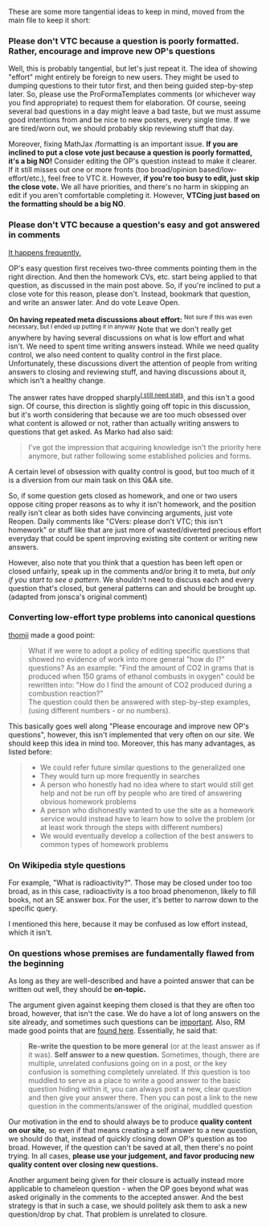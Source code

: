 These are some more tangential ideas to keep in mind, moved from the main file to keep it short:

### Please don't VTC because a question is poorly formatted. Rather, encourage and improve new OP's questions
Well, this is probably tangential, but let's just repeat it. The idea of showing "effort" might entirely be foreign to new users.  They might be used to dumping questions to their tutor first, and then being guided step-by-step later. So, please use the ProFormaTemplates comments (or whichever way you find appropriate) to request them for elaboration. Of course, seeing several bad questions in a day might leave a bad taste, but we must assume good intentions from and be nice to new posters, every single time. If we are tired/worn out, we should probably skip reviewing stuff that day.

Moreover, fixing MathJax /formatting is an important issue. **If you are inclined to put a close vote just because a question is poorly formatted, it's a big NO!** Consider editing the OP's question instead to make it clearer. If it still misses out one or more fronts (too broad/opinion based/low-effort/etc.), feel free to VTC it. However, **if you're too busy to edit, just skip the close vote.** We all have priorities, and there's no harm in skipping an edit if you aren't comfortable completing it. However, **VTCing just based on the formatting should be a big NO**.

### Please don't VTC because a question's easy and got answered in comments

[It happens frequently.](https://chat.stackexchange.com/transcript/message/43872590#43872590)

OP's easy question first receives two-three comments pointing them in the right direction. And then the homework CVs, etc. start being applied to that question, as discussed in the main post above. So, if you're inclined to put a close vote for this reason, please don't. Instead, bookmark that question, and write an answer later. And do vote Leave Open.

**On having repeated meta discussions about effort:**
<sup>Not sure if this was even necessary, but I ended up putting it in anyway</sup>
Note that we don't really get anywhere by having several discussions on what is low effort and what isn't. We need to spent time writing answers instead. While we need quality control, we also need content to quality control in the first place. Unfortunately, these discussions divert the attention of people from writing answers to closing and reviewing stuff, and having discussions about it, which isn't a healthy change.  
  
The answer rates have dropped sharply<sup>[I still need stats](https://chat.stackexchange.com/transcript/message/44301556#44301556)</sup>, and this isn't a good sign. Of course, this direction is slightly going off topic in this discussion, but it's worth considering that because we are too much obsessed over what content is allowed or not, rather than actually writing answers to questions that get asked. As Marko had also said:

> I've got the impression that acquiring knowledge isn't the priority here anymore, but rather following some established policies and forms.

A certain level of obsession with quality control is good, but too much of it is a diversion from our main task on this Q&A site.

So, if some question gets closed as homework, and one or two users oppose citing proper reasons as to why it isn't homework, and the position really isn't clear as both sides have convincing arguments, just vote Reopen. Daily comments like "CVers: please don't VTC; this isn't homework" or stuff like that are just more of wasted/diverted precious effort everyday that could be spent improving existing site content or writing new answers. 

However, also note that you think that a question has been left open or closed unfairly, speak up in the comments and/or bring it to meta, _but only if you start to see a pattern_. We shouldn't need to discuss each and every question that's closed, but general patterns can and should be brought up. (adapted from jonsca's original comment)

### Converting low-effort type problems into canonical questions

[thomji](https://chemistry.meta.stackexchange.com/a/435) made a good point:

> What if we were to adopt a policy of editing specific questions that showed no evidence of work into more general "how do I?" questions? As an example: 
> "Find the amount of  CO2  in grams that is produced when 150 grams of ethanol combusts in oxygen"
> could be rewritten into:
"How do I find the amount of  CO2  produced during a combustion reaction?"    
The question could then be answered with step-by-step examples, (using different numbers - or no numbers).

This basically goes well along "Please encourage and improve new OP's questions", however, this isn't implemented that very often on our site. We should keep this idea in mind too. Moreover, this has many advantages, as listed before:

>-   We could refer future similar questions to the generalized one
>-   They would turn up more frequently in searches
>-   A person who honestly had no idea where to start would still get help and not be run off by people who are tired of answering obvious homework problems
>-   A person who dishonestly wanted to use the site as a homework service would instead have to learn how to solve the problem (or at least work through the steps with different numbers)
>-   We would eventually develop a collection of the best answers to common types of homework problems

### On Wikipedia style questions

For example, "What is radioactivity?". Those may be closed under too too broad, as in this case, radioactivity is a too broad phenomenon, likely to fill books, not an SE answer box. For the user, it's better to narrow down to the specific query.

I mentioned this here, because it may be confused as low effort instead, which it isn't.

### On questions whose premises are fundamentally flawed from the beginning

As long as they are well-described and have a pointed answer that can be written out well, they should be **on-topic.**

The argument given against keeping them closed is that they are often too broad, however, that isn't the case. We do have a lot of long answers on the site already, and sometimes such questions can be [important](https://chemistry.stackexchange.com/questions/28864/why-are-the-axial-bonds-of-pf5-longer-than-those-of-the-equatorial-bonds-hybri). Also, RM made good points that are [found here](https://chemistry.meta.stackexchange.com/a/3084/5026). Essentially, he said that:

> **Re-write the question to be more general** (or at the least answer as if it was).
> **Self answer to a new question.** Sometimes, though, there are multiple, unrelated confusions going on in a post, or the key confusion is something completely unrelated. If  _this_  question is too muddled to serve as a place to write a good answer to the basic question hiding within it, you can always post a new, clear question and then give your answer there. Then you can post a link to the new question in the comments/answer of the original, muddled question

Our motivation in the end to should always be to produce **quality content on our site**, so even if that means creating a self answer to a new question, we should do that, instead of quickly closing down OP's question as too broad. However, if the question can't be saved at all, then there's no point trying. In all cases, **please use your judgement, and favor producing new quality content over closing new questions.**

Another argument being given for their closure is actually  instead more applicable to chameleon question - when the OP goes beyond what was asked originally in the comments to the accepted answer. And the best strategy is that in such a case, we should politely ask them to ask a new question/drop by chat. That problem is unrelated to closure.

